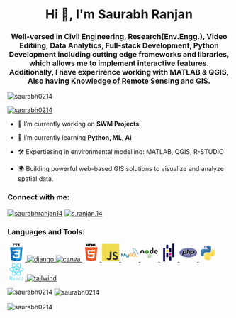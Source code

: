 <h1 align="center">Hi 👋, I'm Saurabh Ranjan</h1>
<h3 align="center">Well-versed in Civil Engineering, Research(Env.Engg.), Video Editiing, Data Analytics, Full-stack Development, Python Development including cutting edge frameworks and libraries, which allows me to implement interactive features. Additionally, I have experirence working with MATLAB & QGIS, Also having Knowledge of Remote Sensing and GIS.</h3>

<p align="left"> <img src="https://komarev.com/ghpvc/?username=saurabh0214&label=Profile%20views&color=0e75b6&style=flat" alt="saurabh0214" /> </p>

<p align="left"> <a href="https://github.com/ryo-ma/github-profile-trophy"><img src="https://github-profile-trophy.vercel.app/?username=saurabh0214" alt="saurabh0214" /></a> </p>

- 🔭 I’m currently working on **SWM Projects**

- 🌱 I’m currently learning **Python, ML, Ai**

- 🛠️ Expertiesing in environmental modelling: MATLAB, QGIS, R-STUDIO

- 🌍 Building powerful web-based GIS solutions to visualize and analyze spatial data.

<h3 align="left">Connect with me:</h3>
<p align="left">
<a href="https://linkedin.com/in/saurabhranjan14" target="blank"><img align="center" src="https://raw.githubusercontent.com/rahuldkjain/github-profile-readme-generator/master/src/images/icons/Social/linked-in-alt.svg" alt="saurabhranjan14" height="30" width="40" /></a>
<a href="https://instagram.com/s.ranjan.14" target="blank"><img align="center" src="https://raw.githubusercontent.com/rahuldkjain/github-profile-readme-generator/master/src/images/icons/Social/instagram.svg" alt="s.ranjan.14" height="30" width="40" /></a>
</p>


<h3 align="left">Languages and Tools:</h3>
<p align="left"> <a href="https://www.w3schools.com/css/" target="_blank" rel="noreferrer"> <img src="https://raw.githubusercontent.com/devicons/devicon/master/icons/css3/css3-original-wordmark.svg" alt="css3" width="40" height="40"/> </a> <a href="https://www.djangoproject.com/" target="_blank" rel="noreferrer"> <img src="https://cdn.worldvectorlogo.com/logos/django.svg" alt="django" width="40" height="40"/> </a> <a href="https://www.canva.com/" target="_blank" rel="noreferrer"> <img src="https://www.vectorlogo.zone/logos/canva/canva-icon.svg" alt="canva" width="40" height="40"/> </a> <a href="https://www.w3.org/html/" target="_blank" rel="noreferrer"> <img src="https://raw.githubusercontent.com/devicons/devicon/master/icons/html5/html5-original-wordmark.svg" alt="html5" width="40" height="40"/> </a> <a href="https://developer.mozilla.org/en-US/docs/Web/JavaScript" target="_blank" rel="noreferrer"> <img src="https://raw.githubusercontent.com/devicons/devicon/master/icons/javascript/javascript-original.svg" alt="javascript" width="40" height="40"/> </a>  <a href="https://www.mysql.com/" target="_blank" rel="noreferrer"> <img src="https://raw.githubusercontent.com/devicons/devicon/master/icons/mysql/mysql-original-wordmark.svg" alt="mysql" width="40" height="40"/> </a> <a href="https://nodejs.org" target="_blank" rel="noreferrer"> <img src="https://raw.githubusercontent.com/devicons/devicon/master/icons/nodejs/nodejs-original-wordmark.svg" alt="nodejs" width="40" height="40"/> </a> <a href="https://pandas.pydata.org/" target="_blank" rel="noreferrer"> <img src="https://raw.githubusercontent.com/devicons/devicon/2ae2a900d2f041da66e950e4d48052658d850630/icons/pandas/pandas-original.svg" alt="pandas" width="40" height="40"/> </a> <a href="https://www.php.net" target="_blank" rel="noreferrer"> <img src="https://raw.githubusercontent.com/devicons/devicon/master/icons/php/php-original.svg" alt="php" width="40" height="40"/> </a> <a href="https://www.python.org" target="_blank" rel="noreferrer"> <img src="https://raw.githubusercontent.com/devicons/devicon/master/icons/python/python-original.svg" alt="python" width="40" height="40"/> </a> <a href="https://reactjs.org/" target="_blank" rel="noreferrer"> <img src="https://raw.githubusercontent.com/devicons/devicon/master/icons/react/react-original-wordmark.svg" alt="react" width="40" height="40"/> </a> <a href="https://tailwindcss.com/" target="_blank" rel="noreferrer"> <img src="https://www.vectorlogo.zone/logos/tailwindcss/tailwindcss-icon.svg" alt="tailwind" width="40" height="40"/> </a>

  
</p>

<p><img align="left" src="https://github-readme-stats.vercel.app/api/top-langs?username=saurabh0214&show_icons=true&locale=en&layout=compact" alt="saurabh0214" /></p>

<p>&nbsp;<img align="center" src="https://github-readme-stats.vercel.app/api?username=saurabh0214&show_icons=true&locale=en" alt="saurabh0214" /></p>

<p><img align="center" src="https://github-readme-streak-stats.herokuapp.com/?user=saurabh0214&" alt="saurabh0214" /></p>
